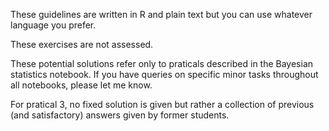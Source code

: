 
These guidelines are written in R and plain text but you can use whatever language you prefer.

These exercises are not assessed.

These potential solutions refer only to praticals described in the Bayesian statistics notebook.
If you have queries on specific minor tasks throughout all notebooks, please let me know.

For pratical 3, no fixed solution is given but rather a collection of previous (and satisfactory) answers given by former students.




